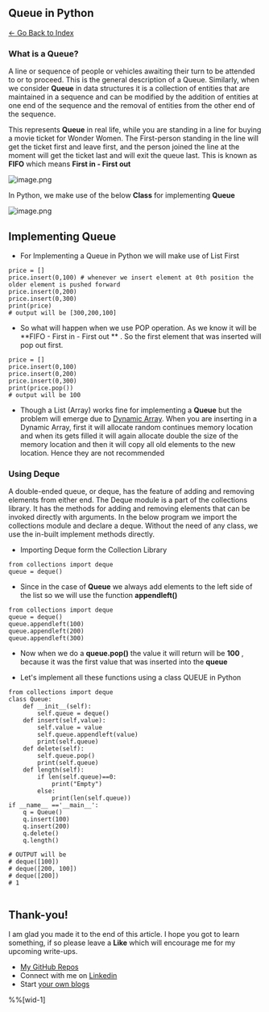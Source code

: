 ## Queue in Python

> 
 [<- Go Back to Index ](https://carboncoffee.hashnode.dev/datastructures) 


### What is a Queue?
A line or sequence of people or vehicles awaiting their turn to be attended to or to proceed. This is the general description of a Queue. Similarly, when we consider **Queue** in data structures it is a collection of entities that are maintained in a sequence and can be modified by the addition of entities at one end of the sequence and the removal of entities from the other end of the sequence. 

This represents **Queue** in real life, while you are standing in a line for buying a movie ticket for Wonder Women. The First-person standing in the line will get the ticket first and leave first, and the person joined the line at the moment will get the ticket last and will exit the queue last. This is known as **FIFO** which means **First in - First out**


![image.png](https://cdn.hashnode.com/res/hashnode/image/upload/v1610603070193/ZG9dFOh5K.png)


In Python, we make use of the below **Class** for implementing **Queue**

![image.png](https://cdn.hashnode.com/res/hashnode/image/upload/v1610603389080/_m7lNRw5A.png)

## Implementing Queue 

- For Implementing a Queue in Python we will make use of List First 

```
price = []
price.insert(0,100) # whenever we insert element at 0th position the older element is pushed forward 
price.insert(0,200)
price.insert(0,300)
print(price)
# output will be [300,200,100]
``` 
- So what will happen when we use POP operation. As we know it will be **FIFO - First in - First out ** . So the first element that was inserted will pop out first.


```
price = []
price.insert(0,100)
price.insert(0,200)
price.insert(0,300)
print(price.pop())
# output will be 100
``` 
- Though a List (Array) works fine for implementing a **Queue** but the problem will emerge due to  [Dynamic Array](https://carboncoffee.hashnode.dev/introduction-to-arrays). When you are inserting in a Dynamic Array, first it will allocate random continues memory location and when its gets filled it will again allocate double the size of the memory location and then it will copy all old elements to the new location. Hence they are not recommended

### Using Deque 

A double-ended queue, or deque, has the feature of adding and removing elements from either end. The Deque module is a part of the collections library. It has the methods for adding and removing elements that can be invoked directly with arguments. In the below program we import the collections module and declare a deque. Without the need of any class, we use the in-built implement methods directly.

- Importing Deque form the Collection Library 

```
from collections import deque
queue = deque()
``` 
- Since in the case of **Queue** we always add elements to the left side of the list so we will use the function **appendleft()**


```
from collections import deque
queue = deque()
queue.appendleft(100)
queue.appendleft(200)
queue.appendleft(300)
``` 
- Now when we do a **queue.pop()** the value it will return will be **100** , because it was the first value that was inserted into the **queue**

- Let's implement all these functions using a class QUEUE in Python


```
from collections import deque
class Queue:
    def __init__(self):
        self.queue = deque()
    def insert(self,value):
        self.value = value
        self.queue.appendleft(value)
        print(self.queue)
    def delete(self):
        self.queue.pop()
        print(self.queue)
    def length(self):
        if len(self.queue)==0:
            print("Empty")
        else:
            print(len(self.queue))
if __name__ =='__main__':
    q = Queue()
    q.insert(100)
    q.insert(200)
    q.delete()
    q.length()

# OUTPUT will be 
# deque([100])
# deque([200, 100])
# deque([200])
# 1


``` 

## Thank-you! 

I am glad you made it to the end of this article. I hope you got to learn something, if so please leave a **Like** which will encourage me for my upcoming write-ups. 


> 
- [My GitHub Repos](https://github.com/akxat)  
- Connect with me on  [Linkedin](https://www.linkedin.com/in/sharma-akshat/) 
- Start  [your own blogs ](https://hashnode.com/@AkshatSharma/joinme) 

%%[wid-1]